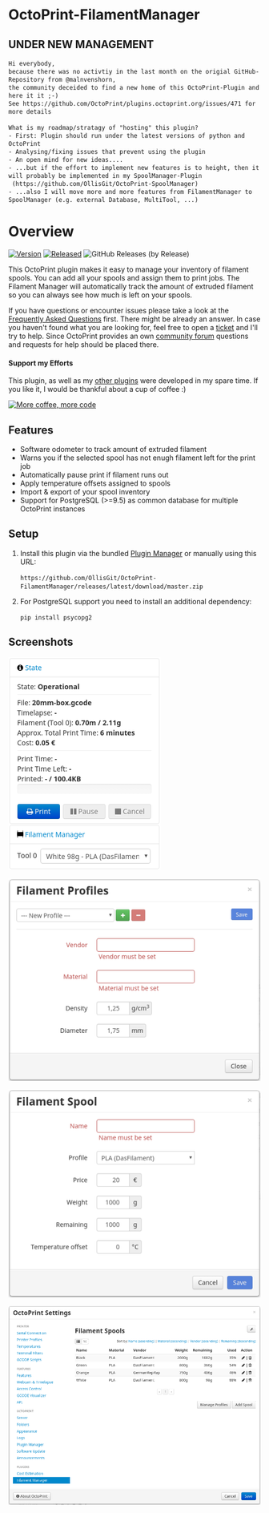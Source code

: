# OctoPrint-FilamentManager

## UNDER NEW MANAGEMENT

    Hi everybody,
    because there was no activtiy in the last month on the origial GitHub-Repository from @malnvenshorn,
    the community deceided to find a new home of this OctoPrint-Plugin and here it it ;-)
    See https://github.com/OctoPrint/plugins.octoprint.org/issues/471 for more details

    What is my roadmap/stratagy of "hosting" this plugin?
    - First: Plugin should run under the latest versions of python and OctoPrint
    - Analysing/fixing issues that prevent using the plugin
    - An open mind for new ideas....
    - ...but if the effort to implement new features is to height, then it will probably be implemented in my SpoolManager-Plugin
     (https://github.com/OllisGit/OctoPrint-SpoolManager)
    - ...also I will move more and more features from FilamentManager to SpoolManager (e.g. external Database, MultiTool, ...)


# Overview

[![Version](https://img.shields.io/badge/dynamic/json.svg?color=brightgreen&label=version&url=https://api.github.com/repos/OllisGit/OctoPrint-FilamentManager/releases&query=$[0].name)]()
[![Released](https://img.shields.io/badge/dynamic/json.svg?color=brightgreen&label=released&url=https://api.github.com/repos/OllisGit/OctoPrint-FilamentManager/releases&query=$[0].published_at)]()
![GitHub Releases (by Release)](https://img.shields.io/github/downloads/OllisGit/OctoPrint-FilamentManager/latest/total.svg)

This OctoPrint plugin makes it easy to manage your inventory of filament spools. You can add all your spools and assign them to print jobs. The Filament Manager will automatically track the amount of extruded filament so you can always see how much is left on your spools.

If you have questions or encounter issues please take a look at the [Frequently Asked Questions](https://github.com/malnvenshorn/OctoPrint-FilamentManager/wiki#faq) first. There might be already an answer. In case you haven't found what you are looking for, feel free to open a [ticket](https://github.com/OllisGit/OctoPrint-FilamentManager/issues/new/choose) and I'll try to help. Since OctoPrint provides an own [community forum](https://discourse.octoprint.org/) questions and requests for help should be placed there.

#### Support my Efforts

This plugin, as well as my [other plugins](https://github.com/OllisGit/) were developed in my spare time.
If you like it, I would be thankful about a cup of coffee :)

[![More coffee, more code](https://img.shields.io/badge/Donate-PayPal-green.svg)](https://www.paypal.com/cgi-bin/webscr?cmd=_s-xclick&hosted_button_id=6SW5R6ZUKLB5E&source=url)


## Features

* Software odometer to track amount of extruded filament
* Warns you if the selected spool has not enugh filament left for the print job
* Automatically pause print if filament runs out
* Apply temperature offsets assigned to spools
* Import & export of your spool inventory
* Support for PostgreSQL (>=9.5) as common database for multiple OctoPrint instances

## Setup

1. Install this plugin via the bundled [Plugin Manager](https://github.com/foosel/OctoPrint/wiki/Plugin:-Plugin-Manager)
or manually using this URL:

    `https://github.com/OllisGit/OctoPrint-FilamentManager/releases/latest/download/master.zip`

1. For PostgreSQL support you need to install an additional dependency:

    `pip install psycopg2`

## Screenshots

![FilamentManager Sidebar](screenshots/filamentmanager_sidebar.png?raw=true)

![FilamentManager Settings Profile](screenshots/filamentmanager_settings_profile.png?raw=true)

![FilamentManager Settings Spool](screenshots/filamentmanager_settings_spool.png?raw=true)

![FilamentManager Settings](screenshots/filamentmanager_settings.png?raw=true)
